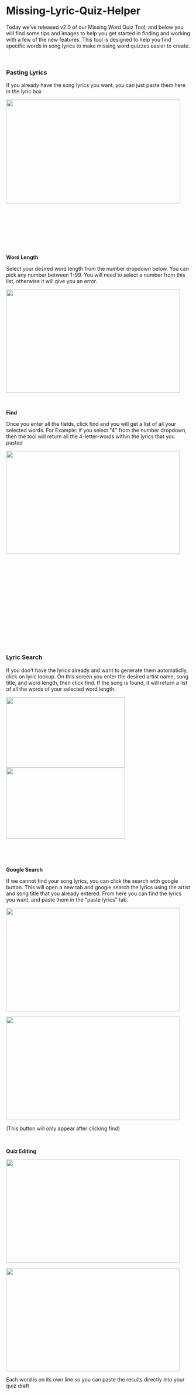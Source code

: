 # Missing-Lyric-Quiz-Helper

<div class="entry-content clearfix"><p>Today we&#8217;ve released v2.0 of our Missing Word Quiz Tool, and below you will find some tips and images to help you get started in finding and working with a few of the new features. This tool is designed to help you find specific words in song lyrics to make missing word quizzes easier to create.</p>
<p>&nbsp;</p>
<p><strong><h3>Pasting Lyrics</h3></strong></p>
<p>If you already have the song lyrics you want, you can just paste them here in the lyric box</p>
<p><img fetchpriority="high" decoding="async" class="alignnone wp-image-137911 alignleft" src="!-- Image here --!"  alt="" width="476" height="283" sizes="(max-width: 476px) 100vw, 476px" /></p>
<p>&nbsp;</p>
<p>&nbsp;</p>
<p>&nbsp;</p>
<p>&nbsp;</p>
<p><strong>Word Length</strong></p>
<p>Select your desired word length from the number dropdown below. You can pick any number between 1-99. You will need to select a number from this list, otherwise it will give you an error.</p>
<p><img decoding="async" class="wp-image-137910" src="!-- Image here --!" alt="" width="475" height="282" sizes="(max-width: 475px) 100vw, 475px" /></p>
<p>&nbsp;</p>
<p><strong>Find</strong></p>
<p>Once you enter all the fields, click find and you will get a list of all your selected words. For Example: if you select "4" from the number dropdown, then the tool will return all the 4-letter-words within the lyrics that you pasted</p>
<p><img decoding="async" class="alignnone wp-image-137912 alignleft" src="!-- Image here --!" alt="" width="474" height="281" sizes="(max-width: 474px) 100vw, 474px" /></p>
<p>&nbsp;</p>
<p>&nbsp;</p>
<p>&nbsp;</p>
<p>&nbsp;</p>
<p>&nbsp;</p>
<p>&nbsp;</p>
<p>&nbsp;</p>
<p>&nbsp;</p>
<p><strong><h3>Lyric Search</h3></strong></p>
<p>If you don't have the lyrics already and want to generate them automaticlly, click on lyric lookup. On this screen you enter the desired artist name, song title, and word length, then click find. If the song is found, it will return a list of all the words of your selected word length.</p>
<p><img loading="lazy" decoding="async" class="alignnone wp-image-137903 alignleft" src="!-- Image here --!" alt="" width="324" height="192"  sizes="auto, (max-width: 324px) 100vw, 324px" /><img loading="lazy" decoding="async" class="alignnone wp-image-137904" src="!-- Image here --! alt="" width="325" height="193" sizes="auto, (max-width: 325px) 100vw, 325px" /></p>
<p>&nbsp;</p>
<p>&nbsp;</p>
<p><strong>Google Search</strong></p>
<p>If we cannot find your song lyrics, you can click the search with google button. This will open a new tab and google search the lyrics using the artist and song title that you already entered. From here you can find the lyrics you want, and paste them in the "paste lyrics" tab.</p>
<p><img loading="lazy" decoding="async" class="alignnone wp-image-137907" src="!-- Image here --!" alt="" width="475" height="282" sizes="auto, (max-width: 475px) 100vw, 475px" /></p>
<p><img loading="lazy" decoding="async" class="alignnone wp-image-137905" src="!-- Image here --!" alt="" width="475" height="282" sizes="auto, (max-width: 475px) 100vw, 475px" /></p>
<p>(This button will only appear after clicking find)</p>
<p>&nbsp;</p>
<p><strong>Quiz Editing</strong></p>
<p><img loading="lazy" decoding="async" class="alignnone wp-image-137906" src="!-- Image here --!" alt="" width="475" height="282" sizes="auto, (max-width: 475px) 100vw, 475px" /></p>
<p><img loading="lazy" decoding="async" class="alignnone wp-image-137908" src="!-- Image here --!" alt="" width="474" height="281" sizes="auto, (max-width: 474px) 100vw, 474px" /></p>
<p>Each word is on its own line so you can paste the results directly into your quiz draft</p>
<p>&nbsp;</p>
<p>&nbsp;</p>
<p>&nbsp;</p>
<p>&nbsp;</p>
<p>This is just a demonstration of V.01 of the missing word tool. More features are coming soon, and we will also continue to enhance and upgrade quiz tools with new features and adjustments based on your feedback (which can be shared in <a href="https://www.sporcle.com/groups/topics/77dd51e537db">this thread</a>). We hope you like what you see!</p>
